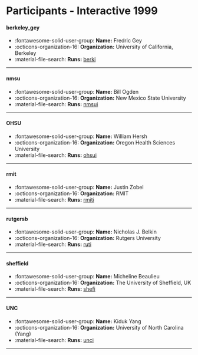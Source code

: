 # Participants - Interactive 1999 

#### berkeley_gey
 - :fontawesome-solid-user-group: **Name:** Fredric Gey
 - :octicons-organization-16: **Organization:** University of California, Berkeley
 - :material-file-search: **Runs:** [berki](./runs.md#berki) 

---
#### nmsu
 - :fontawesome-solid-user-group: **Name:** Bill Ogden
 - :octicons-organization-16: **Organization:** New Mexico State University
 - :material-file-search: **Runs:** [nmsui](./runs.md#nmsui) 

---
#### OHSU
 - :fontawesome-solid-user-group: **Name:** William Hersh
 - :octicons-organization-16: **Organization:** Oregon Health Sciences University
 - :material-file-search: **Runs:** [ohsui](./runs.md#ohsui) 

---
#### rmit
 - :fontawesome-solid-user-group: **Name:** Justin Zobel
 - :octicons-organization-16: **Organization:** RMIT
 - :material-file-search: **Runs:** [rmiti](./runs.md#rmiti) 

---
#### rutgersb
 - :fontawesome-solid-user-group: **Name:** Nicholas J. Belkin
 - :octicons-organization-16: **Organization:** Rutgers University
 - :material-file-search: **Runs:** [ruti](./runs.md#ruti) 

---
#### sheffield
 - :fontawesome-solid-user-group: **Name:** Micheline Beaulieu
 - :octicons-organization-16: **Organization:** The University of Sheffield, UK
 - :material-file-search: **Runs:** [shefi](./runs.md#shefi) 

---
#### UNC
 - :fontawesome-solid-user-group: **Name:** Kiduk Yang
 - :octicons-organization-16: **Organization:** University of North Carolina (Yang)
 - :material-file-search: **Runs:** [unci](./runs.md#unci) 

---
